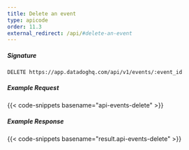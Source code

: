 ```yaml
---
title: Delete an event
type: apicode
order: 11.3
external_redirect: /api/#delete-an-event
---
```

##### Signature
`DELETE https://app.datadoghq.com/api/v1/events/:event_id`
##### Example Request
{{< code-snippets basename="api-events-delete" >}}
##### Example Response
{{< code-snippets basename="result.api-events-delete" >}}
